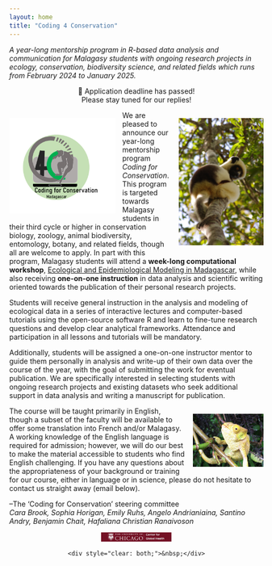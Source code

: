 ```yaml
---
layout: home
title: "Coding 4 Conservation"
---
```

<p><em>A year-long mentorship program in R-based data analysis and communication for Malagasy students with ongoing research projects in ecology, conservation, biodiversity science, and related fields which runs from February 2024 to January 2025.</em></p>


<div class="bs-callout bs-callout-warning">
<p><center>🛑 Application deadline has passed! <br />
Please stay tuned for our replies!</center></p>
</div>

<img src="assets/img/C4C12.png" style="float: left; max-width: 15em; margin: 1em 1em 1em 0;" />

<img src="assets/img/IMGP0119.JPG" style="float: right; max-width: 12em; margin: 1em 0 1em 1em;" />

<p>We are pleased to announce our year-long mentorship program <em>Coding for Conservation</em>. This program is targeted towards Malagasy students in their third cycle or higher in conservation biology, zoology, animal biodiversity, entomology, botany, and related fields, though all are welcome to apply. In part with this program, Malagasy students will attend a <strong>week-long computational workshop</strong>, <a href="https://e2m2.org/">Ecological and Epidemiological Modeling in Madagascar</a>, while also receiving <strong>one-on-one instruction</strong> in data analysis and scientific writing oriented towards the publication of their personal research projects.</p>

<!--
<img src="assets/img/IMGP1272.JPG" style="float: left; max-width: 10em; margin: 1em 1em 1em 0;" />
-->

<p>Students will receive general instruction in the analysis and modeling of ecological data in a series of interactive lectures and computer-based tutorials using the open-source software R and learn to fine-tune research questions and develop clear analytical frameworks. Attendance and participation in all lessons and tutorials will be mandatory.</p>

<p>Additionally, students will be assigned a one-on-one instructor mentor to guide them personally in analysis and write-up of their own data over the course of the year, with the goal of submitting the work for eventual publication. We are specifically interested in selecting students with ongoing research projects and existing datasets who seek additional support in data analysis and writing a manuscript for publication. </p>

<img src="assets/img/IMG_1317.JPG" style="float: right; width: 60%; max-width: 10em; margin: 1em 0 1em 1em;" />

<p>The course will be taught primarily in English, though a subset of the faculty will be available to offer some translation into French and/or Malagasy. A working knowledge of the English language is required for admission; however, we will do our best to make the material accessible to students who find English challenging. If you have any questions about the appropriateness of your background or training for our course, either in language or in science, please do not hesitate to contact us straight away (email below).</p>

<!--p><strong>Selected students have already been notified of their invitation to participation in the program.</strong> Please review our tentative <a href="/syllabus">syllabus</a> for a tentative program plan. You will be invited to join a Google Calendar that includes links to these zoom meetings shortly. Please also review and complete all installations and tutorials on the <a href="/preparation">preparation</a> page prior to the onset of the workshop on June 13. We will have an open office hours day on Friday, June 13 if you have any questions or are struggling with any of the material.</p>
-->

<!--
<p>Applications are available for submission at below and must be completed and uploaded by 11:59 pm East Africa Time (GMT+3) on <strong>Monday, December 4th, 2023</strong> if you wish to be considered.</p>

<div class="bs-callout bs-callout-info">
<p>All application materials must be submitted in English. The application consists of:</p>
<ul>
	<li><a href="https://airtable.com/appDuntBxSZlaLXpd/shrm89BaDrMKqIIf9">Application form, linked here.</a></li>
	<li>Uploaded .pdf file with:
		<ul>
			<li>Curriculum Vitae (Limit: 4 pages).</li>
			<li>Research Abstract. <em>Please describe your ongoing research project and the data you wish to analyze in conjunction with this program in detail. (Limit: 250 words).</em></li>
			<li>Statement of Interest and Intent. <em>Please describe why you are interested in this program and what you will gain from the experience. (Limit: 500 words).</em></li>
			<li style="overflow-wrap: break-word;"><em>Please save your application as a single, collated PDF with a name that follows: “Coding4Conservation_Application_<strong>YourLastName_YourFirstName</strong>.pdf”.</em></li>
		</ul>
	</li>
</ul>
</div>

<p>Please do not hesitate to contact cbrook@uchicago.edu and shorigan@uchicago.edu with any questions or concerns. We hope to see your application!</p>
-->

<p>–The ‘Coding for Conservation’ steering committee<br />
<em>Cara Brook, Sophia Horigan, Emily Ruhs,  Angelo Andrianiaina, Santino Andry, Benjamin Chait, Hafaliana Christian Ranaivoson</em></p>

<div style="vertical-align: middle; text-align: center;">
	<img src="assets/img/partners/UCCGH.jpg" style="width: 10em; max-width: 30%; vertical-align: middle;" />
	
	<div style="clear: both;">&nbsp;</div>
</div>
